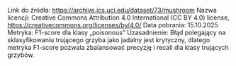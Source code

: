Link do źródła: https://archive.ics.uci.edu/dataset/73/mushroom
Nazwa licencji: Creative Commons Attribution 4.0 International (CC BY 4.0) license, https://creativecommons.org/licenses/by/4.0/
Data pobrania: 15.10.2025
Metryka: F1-score dla klasy „poisonous”
Uzasadnienie: Błąd polegający na sklasyfikowaniu trującego grzyba jako jadalny jest krytyczny, dlatego metryka F1-score pozwala zbalansować precyzję i recall dla klasy trujących grzybów.
